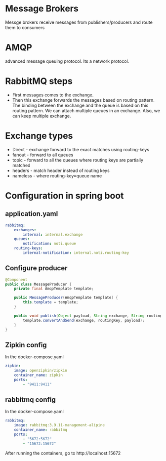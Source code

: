 # Message Brokers
Messge brokers receive messages from publishers/producers and route them to consumers

# AMQP
advanced message queuing protocol. Its a network protocol.

# RabbitMQ steps
* First messages comes to the exchange.
* Then this exchange forwards the messages based on routing pattern. The binding between the exchange and the queue is based on this routing pattern. We can attach multiple queues in an exchange. Also, we can keep multiple exchange.

# Exchange types
* Direct - exchange forward to the exact matches using routing-keys
* fanout - forward to all queues
* topic - forward to all the queues where routing keys are partially matched
* headers - match header instead of routing keys
* nameless - where routing-key=queue name

# Configuration in spring boot
## application.yaml
```yaml
rabbitmq:
    exchanges:
        internal: internal.exchange
    queues:
        notification: noti.queue
    routing-keys:
        internal-notification: internal.noti.routing-key
```

## Configure producer
```java
@Component
public class MessageProducer {
    private final AmqpTemplate template;

    public MessageProducer(AmqpTemplate template) {
        this.template = template;
    }

    public void publish(Object payload, String exchange, String routingKey) {
        template.convertAndSend(exchange, routingKey, payload);
    }
}
```

## Zipkin config
In the docker-compose.yaml
```yaml
zipkin:
    image: openzipkin/zipkin
    container_name: zipkin
    ports:
        - "9411:9411"
```

## rabbitmq config
In the docker-compose.yaml
```yaml
rabbitmq:
    image: rabbitmq:3.9.11-management-alipine
    container_name: rabbitmq
    ports:
        - "5672:5672"
        - "15672:15672"
```

After running the containers, go to http://localhost:15672